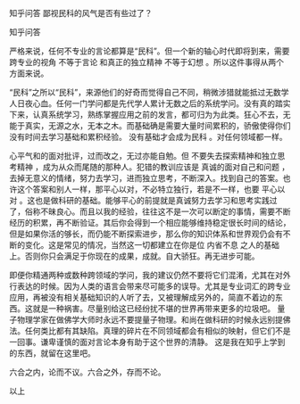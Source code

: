  
 知乎问答 鄙视民科的风气是否有些过了？ 
 
 
 
 
 
 知乎问答 
 
 

 

 严格来说，任何不专业的言论都算是“民科”。但一个新的轴心时代即将到来，需要跨专业的视角 不等于言论 和真正的独立精神 不等于幻想 。所以这件事得从两个方面来说。

 

 “民科”之所以“民科”，来源他们的好奇而觉得自己不同，稍微涉猎就能抵过无数学人日夜心血。任何一门学问都是先代学人累计无数之后的系统学问。没有真的踏实下来，认真系统学习，熟练掌握应用之前的发言，都可归为为此类。狂心不去，无能于真实，无源之水，无本之木。而基础确是需要大量时间累积的，骄傲使得你们没有时间去学习基础和累积经验。 没有基础才会成为民科 。对任何领域都一样。

 

 心平气和的面对批评，过而改之，无过亦能自勉。但 不要失去探索精神和独立思考精神 ，成为从众而尾随的那种人。犯错的教训应该是 真诚的面对自己和问题 ，去掉无意义的情绪，努力去学习，进而独立思考，不断深入。找到自己的答案。也许这个答案和别人一样，那平心以对，不必特立独行，若是不一样，也要 平心以对 。这也是做科研的基础。能够平心的前提就是真诚努力去学习和思考实践过了，俗称不昧良心。而且以我的经验，往往这不是一次可以断定的事情，需要不断经历的积累，再不断验证。其后你会得到一个相应能够维持稳定很长时间的结论，但是如果你活的够长，而仍能不断探索进步，那么你的知识体系和世界观仍会有不断的变化。这是常见的情况，当然这一切都建立在你是位 内省不息 之人的基础上。否则你只会满足于你现在的成果，成就。自大骄狂。再无进步可能。

 

 即便你精通两种或数种跨领域的学问，我的建议仍然不要将它们混淆，尤其在对外行表达的时候。因为人类的语言会带来尽可能多的误导。尤其是专业词汇的跨专业应用，再被没有相关基础知识的人听了去，又被理解成另外的，简直不着边的东西。这就是一种祸害。尽量别给这已经纷扰不堪的世界再带来更多的垃圾吧。 量子物理学家在做佛学大师时永远不要提量子物理。和尚在做科研的时候永远别提佛法。任何类比都有其缺陷。真理的碎片在不同领域都会有相似的映射，但它们不是一回事。谦卑谨慎的面对言论本身有助于这个世界的清静。 这是我在知乎上学到的东西，就留在这里吧。

 

 六合之内，论而不议。六合之外，存而不论。 

 

 以上 